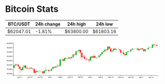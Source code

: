 # Bitcoin Stats

BTC/USDT|24h change|24h high|24h low|
|---|---|---|---|
|$62047.01|-1.81%|$63800.00|$61803.16|

<img src="./chart.svg">
